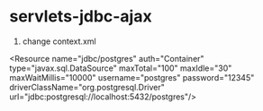 # servlets-jdbc-ajax

1. change context.xml 

\<Resource 
		name="jdbc/postgres" 
		auth="Container" 
		type="javax.sql.DataSource"
    maxTotal="100" 
		maxIdle="30" 
		maxWaitMillis="10000"
    username="postgres" 
		password="12345" 
		driverClassName="org.postgresql.Driver"
		url="jdbc:postgresql://localhost:5432/postgres"/>
		
